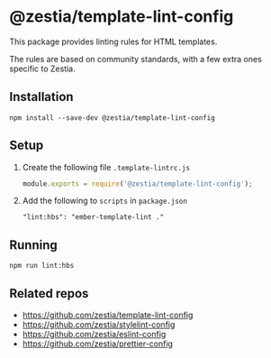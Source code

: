 # @zestia/template-lint-config

This package provides linting rules for HTML templates.

The rules are based on community standards, with a few extra ones specific to Zestia.

## Installation

```
npm install --save-dev @zestia/template-lint-config
```

## Setup

1. Create the following file `.template-lintrc.js`

   ```javascript
   module.exports = require('@zestia/template-lint-config');
   ```

2. Add the following to `scripts` in `package.json`

   ```
   "lint:hbs": "ember-template-lint ."
   ```

## Running

```
npm run lint:hbs
```

## Related repos

- https://github.com/zestia/template-lint-config
- https://github.com/zestia/stylelint-config
- https://github.com/zestia/eslint-config
- https://github.com/zestia/prettier-config
